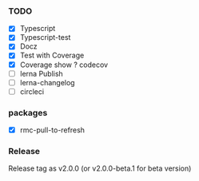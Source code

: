 ### TODO

- [x] Typescript
- [x] Typescript-test
- [x] Docz
- [x] Test with Coverage
- [x] Coverage show ? codecov
- [ ] lerna Publish
- [ ] lerna-changelog
- [ ] circleci

### packages

- [x] rmc-pull-to-refresh


### Release

Release tag as v2.0.0 (or v2.0.0-beta.1 for beta version)
